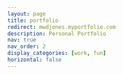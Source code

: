 ```yaml
---
layout: page
title: portfolio
redirect: mwdjones.myportfolio.com
description: Personal Portfolio
nav: true
nav_order: 2
display_categories: [work, fun]
horizontal: false
---
```

